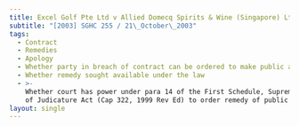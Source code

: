```yaml
---
title: Excel Golf Pte Ltd v Allied Domecq Spirits & Wine (Singapore) Ltd
subtitle: "[2003] SGHC 255 / 21\_October\_2003"
tags:
  - Contract
  - Remedies
  - Apology
  - Whether party in breach of contract can be ordered to make public apology
  - Whether remedy sought available under the law
  - >-
    Whether court has power under para 14 of the First Schedule, Supreme Court
    of Judicature Act (Cap 322, 1999 Rev Ed) to order remedy of public apology
layout: single
---
```


